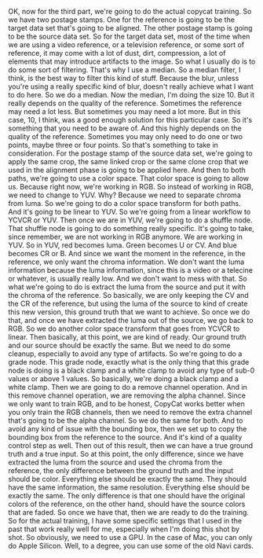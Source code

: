 OK, now for the third part, we're going to do the actual copycat training. So we have two postage stamps. One for the reference is going to be the target data set that's going to be aligned. The other postage stamp is going to be the source data set. So for the target data set, most of the time when we are using a video reference, or a television reference, or some sort of reference, it may come with a lot of dust, dirt, compression, a lot of elements that may introduce artifacts to the image. So what I usually do is to do some sort of filtering. That's why I use a median. So a median filter, I think, is the best way to filter this kind of stuff. Because the blur, unless you're using a really specific kind of blur, doesn't really achieve what I want to do here. So we do a median. Now the median, I'm doing the size 10. But it really depends on the quality of the reference. Sometimes the reference may need a lot less. But sometimes you may need a lot more. But in this case, 10, I think, was a good enough solution for this particular case. So it's something that you need to be aware of. And this highly depends on the quality of the reference. Sometimes you may only need to do one or two points, maybe three or four points. So that's something to take in consideration. For the postage stamp of the source data set, we're going to apply the same crop, the same linked crop or the same clone crop that we used in the alignment phase is going to be applied here. And then to both paths, we're going to use a color space. That color space is going to allow us. Because right now, we're working in RGB. So instead of working in RGB, we need to change to YUV. Why? Because we need to separate chroma from luma. So we're going to do a color space transform for both paths. And it's going to be linear to YUV. So we're going from a linear workflow to YCVCR or YUV. Then once we are in YUV, we're going to do a shuffle node. That shuffle node is going to do something really specific. It's going to take, since remember, we are not working in RGB anymore. We are working in YUV. So in YUV, red becomes luma. Green becomes U or CV. And blue becomes CR or B. And since we want the moment in the reference, in the reference, we only want the chroma information. We don't want the luma information because the luma information, since this is a video or a telecine or whatever, is usually really low. And we don't want to mess with that. So what we're going to do is extract the luma from the source and put it with the chroma of the reference. So basically, we are only keeping the CV and the CR of the reference, but using the luma of the source to kind of create this new version, this ground truth that we want to achieve. So once we do that, and once we have extracted the luma out of the source, we go back to RGB. So we do another color space transform that goes from YCVCR to linear. Then basically, at this point, we are kind of ready. Our ground truth and our source should be exactly the same. But we need to do some cleanup, especially to avoid any type of artifacts. So we're going to do a grade node. This grade node, exactly what is the only thing that this grade node is doing is a black clamp and a white clamp to avoid any type of sub-0 values or above 1 values. So basically, we're doing a black clamp and a white clamp. Then we are going to do a remove channel operation. And in this remove channel operation, we are removing the alpha channel. Since we only want to train RGB, and to be honest, CopyCat works better when you only train the RGB channels, then we need to remove the extra channel that's going to be the alpha channel. So we do the same for both. And to avoid any kind of issue with the bounding box, then we set up to copy the bounding box from the reference to the source. And it's kind of a quality control step as well. Then out of this result, then we can have a true ground truth and a true input. So at this point, the only difference, since we have extracted the luma from the source and used the chroma from the reference, the only difference between the ground truth and the input should be color. Everything else should be exactly the same. They should have the same information, the same resolution. Everything else should be exactly the same. The only difference is that one should have the original colors of the reference, on the other hand, should have the source colors that are faded. So once we have that, then we are ready to do the training. So for the actual training, I have some specific settings that I used in the past that work really well for me, especially when I'm doing this shot by shot. So obviously, we need to use a GPU. In the case of Mac, you can only do Apple Silicon. Well, to a degree, you can use some of the old Navi cards. 
